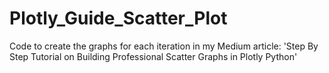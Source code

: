 # Plotly_Guide_Scatter_Plot

Code to create the graphs for each iteration in my Medium article: 'Step By Step Tutorial on Building Professional Scatter Graphs in Plotly Python'

